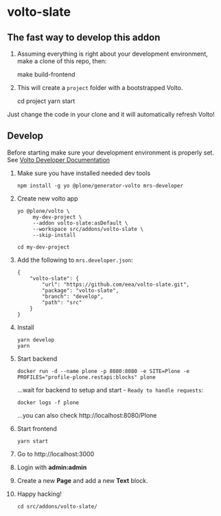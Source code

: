 # volto-slate

## The fast way to develop this addon

1. Assuming everything is right about your development environment, make
   a clone of this repo, then:

    make build-frontend

1. This will create a `project` folder with a bootstrapped Volto.

    cd project
    yarn start

Just change the code in your clone and it will automatically refresh Volto!

## Develop

Before starting make sure your development environment is properly set. See [Volto Developer Documentation](https://docs.voltocms.com/getting-started/install/)

1.  Make sure you have installed needed dev tools

        npm install -g yo @plone/generator-volto mrs-developer

1.  Create new volto app

        yo @plone/volto \
             my-dev-project \
             --addon volto-slate:asDefault \
             --workspace src/addons/volto-slate \
             --skip-install

        cd my-dev-project

1.  Add the following to `mrs.developer.json`:

        {
            "volto-slate": {
                "url": "https://github.com/eea/volto-slate.git",
                "package": "volto-slate",
                "branch": "develop",
                "path": "src"
            }
        }

1.  Install

        yarn develop
        yarn

1.  Start backend

        docker run -d --name plone -p 8080:8080 -e SITE=Plone -e PROFILES="profile-plone.restapi:blocks" plone

    ...wait for backend to setup and start - `Ready to handle requests`:

        docker logs -f plone

    ...you can also check http://localhost:8080/Plone

1.  Start frontend

        yarn start

1.  Go to http://localhost:3000

1. Login with **admin:admin**

1. Create a new **Page** and add a new **Text** block.

1.  Happy hacking!

        cd src/addons/volto-slate/
